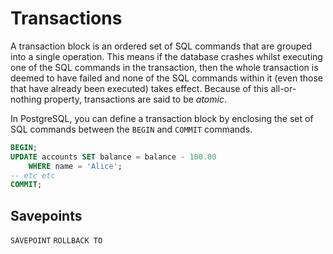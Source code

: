 # Transactions

A transaction block is an ordered set of SQL commands that are grouped into a single operation. This means if the database crashes whilst executing one of the SQL commands in the transaction, then the whole transaction is deemed to have failed and none of the SQL commands within it (even those that have already been executed) takes effect. Because of this all-or-nothing property, transactions are said to be _atomic_.

In PostgreSQL, you can define a transaction block by enclosing the set of SQL commands between the `BEGIN` and `COMMIT` commands.

```sql
BEGIN;
UPDATE accounts SET balance = balance - 100.00
    WHERE name = 'Alice';
-- etc etc
COMMIT;
```

## Savepoints


`SAVEPOINT`
`ROLLBACK TO`
